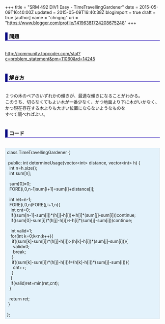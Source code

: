 +++
title = "SRM 492 DIV1 Easy - TimeTravellingGardener"
date = 2015-05-09T16:40:00Z
updated = 2015-05-09T16:40:38Z
blogimport = true
draft = true
[author]
	name = "chngng"
	uri = "https://www.blogger.com/profile/14196381724208675248"
+++

<div dir="ltr" style="text-align: left;" trbidi="on"><h3 style="border-bottom: 2px solid slateblue; border-left: 8px solid navy; color: black; padding: 0px 0px 1px 5px;">問題 <br /></h3><br /><a href="http://community.topcoder.com/stat?c=problem_statement&amp;pm=11060&amp;rd=14245" target="_blank">http://community.topcoder.com/stat?c=problem_statement&amp;pm=11060&amp;rd=14245</a><br /><br /><h3 style="border-bottom: 2px solid slateblue; border-left: 8px solid navy; color: black; padding: 0px 0px 1px 5px;">解き方 </h3><br />２つの木のペアのいずれかの傾きが、最適な傾きになることがわかる。<br />このうち、切らなくてもよい木が一番少なく、かつ地面より下に木がいかなく、<br />かつ現在存在する木よりも大きい位置にならないようなものを<br />すべて調べればよい。<br /><br /><h3 style="border-bottom: 2px solid slateblue; border-left: 8px solid navy; color: black; padding: 0px 0px 1px 5px;">コード </h3><br /><div style="background-color: #e3f2fb; border: 1px dotted #CCCCCC; padding: 5px;">class TimeTravellingGardener {<br /><br /><span class="Apple-tab-span" style="white-space: pre;"> </span>public: int determineUsage(vector&lt;int&gt; distance, vector&lt;int&gt; h) {<br /><span class="Apple-tab-span" style="white-space: pre;">  </span>int n=h.size();<br /><span class="Apple-tab-span" style="white-space: pre;">  </span>int sum[n];<br /><br /><span class="Apple-tab-span" style="white-space: pre;">  </span>sum[0]=0;<br /><span class="Apple-tab-span" style="white-space: pre;">  </span>FORE(i,0,n-1)sum[i+1]=sum[i]+distance[i];<br /><br /><span class="Apple-tab-span" style="white-space: pre;">  </span>int ret=n-1;<br /><span class="Apple-tab-span" style="white-space: pre;">  </span>FORE(i,0,n)FORE(j,i+1,n){<br /><span class="Apple-tab-span" style="white-space: pre;">   </span>int cnt=0;<br /><span class="Apple-tab-span" style="white-space: pre;">   </span>if((sum[n-1]-sum[i])*(h[j]-h[i])&lt;-h[i]*(sum[j]-sum[i]))continue;<br /><span class="Apple-tab-span" style="white-space: pre;">   </span>if((sum[0]-sum[i])*(h[j]-h[i])&lt;-h[i]*(sum[j]-sum[i]))continue;<br /><br /><span class="Apple-tab-span" style="white-space: pre;">   </span>int valid=1;<br /><span class="Apple-tab-span" style="white-space: pre;">   </span>for(int k=0;k&lt;n;k++){<br /><span class="Apple-tab-span" style="white-space: pre;">    </span>if((sum[k]-sum[i])*(h[j]-h[i])&gt;(h[k]-h[i])*(sum[j]-sum[i])){<br /><span class="Apple-tab-span" style="white-space: pre;">     </span>valid=0;<br /><span class="Apple-tab-span" style="white-space: pre;">     </span>break;<br /><span class="Apple-tab-span" style="white-space: pre;">    </span>}<br /><span class="Apple-tab-span" style="white-space: pre;">    </span>if((sum[k]-sum[i])*(h[j]-h[i])!=(h[k]-h[i])*(sum[j]-sum[i])){<br /><span class="Apple-tab-span" style="white-space: pre;">     </span>cnt++;<br /><span class="Apple-tab-span" style="white-space: pre;">    </span>}<br /><span class="Apple-tab-span" style="white-space: pre;">   </span>}<br /><span class="Apple-tab-span" style="white-space: pre;">   </span>if(valid)ret=min(ret,cnt);<br /><span class="Apple-tab-span" style="white-space: pre;">  </span>}<br /><br /><span class="Apple-tab-span" style="white-space: pre;">  </span>return ret;<br /><span class="Apple-tab-span" style="white-space: pre;"> </span>}<br /><br />};</div></div>
